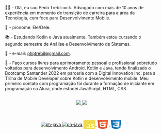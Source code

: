 <div>
🤙🏻 - Olá, eu sou Pedo Trebilcock. Advogado com mais de 10 anos de experiência em momento de transição de carreira para a área da Tecnologia, com foco para Desenvolvimento Mobile. 

👦 - pronome: Ele/Dele.

📚 - Estudando Kotlin e Java atualmente. Também estou cursando o segundo semestre de Análise e Desenvolvimento de Sistemas.

💌 - e-mail: phptrebil@gmail.com.

🚀 - Faço cursos livres para aprimoramento pessoal e profissional sobretudo voltados para desenvolvimento Android, Kotlin e Java, tendo finalizado o Bootcamp Santander 2022 em parceria com a Digital Innovation Inc. para a Trilha de Mobile Developer sobre Kotlin e desenvolvimento mobile. Meu primeiro contato com programação foi durante a formação de iniciante em programação na Alura, onde estudei JavaScript, HTML, CSS.

</div>
 
 ##

<div align="center">
  <a href="https://github.com/phtrebil">
  <img height="180em" src="https://github-readme-stats.vercel.app/api?username=phtrebil&show_icons=true&theme=light&include_all_commits=true&count_private=true"/>
  <img height="180em" src="https://github-readme-stats.vercel.app/api/top-langs/?username=phtrebil&layout=compact&langs_count=7&theme=light"/>
</div>

##

<div align="center" style="display: inline_block"><br>
  <img align="center" alt="ph-java" height="30" width="40" src="https://cdn.jsdelivr.net/gh/devicons/devicon/icons/java/java-original.svg">
  <img align="center" alt="ph-java" height="30" width="40" src="https://cdn.jsdelivr.net/gh/devicons/devicon/icons/kotlin/kotlin-original.svg"">
  <img align="center" alt="ph-Js" height="30" width="40" src="https://raw.githubusercontent.com/devicons/devicon/master/icons/javascript/javascript-plain.svg">   
  <img align="center" alt="Rafa-HTML" height="30" width="40" src="https://raw.githubusercontent.com/devicons/devicon/master/icons/html5/html5-original.svg">
  <img align="center" alt="Rafa-CSS" height="30" width="40" src="https://raw.githubusercontent.com/devicons/devicon/master/icons/css3/css3-original.svg">
  
</div>


